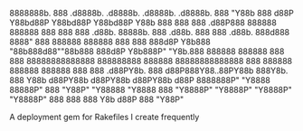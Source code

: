 8888888b.                 888                               .d8888b.  .d8888b.  .d8888b.  .d8888b.
888  "Y88b                888                              d88P  Y88bd88P  Y88bd88P  Y88bd88P  Y88b
888    888                888                                   .d88P888    888888    888888    888
888    888 .d88b. 88888b. 888 .d88b. 888  888 .d88b. 888d888   8888" 888    888888    888888    888
888    888d8P  Y8b888 "88b888d88""88b888  888d8P  Y8b888P"      "Y8b.888    888888    888888    888
888    88888888888888  888888888  888888  88888888888888   888    888888    888888    888888    888
888  .d88PY8b.    888 d88P888Y88..88PY88b 888Y8b.    888   Y88b  d88PY88b  d88PY88b  d88PY88b  d88P
8888888P"  "Y8888 88888P" 888 "Y88P"  "Y88888 "Y8888 888    "Y8888P"  "Y8888P"  "Y8888P"  "Y8888P"
                  888                     888
                  888                Y8b d88P
                  888                 "Y88P"


A deployment gem for Rakefiles I create frequently
